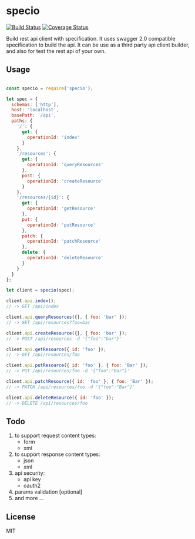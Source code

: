 # specio

[![Build Status](https://travis-ci.org/JohnSmithDr/specio.svg?branch=master)](https://travis-ci.org/JohnSmithDr/specio)
[![Coverage Status](https://coveralls.io/repos/github/JohnSmithDr/specio/badge.svg?branch=master)](https://coveralls.io/github/JohnSmithDr/specio?branch=master)

Build rest api client with specification. It uses swagger 2.0 compatible specification to build the api. It can be use
as a third party api client builder, and also for test the rest api of your own.


## Usage

```js

const specio = require('specio');

let spec = {
  schemas: ['http'],
  host: 'localhost',
  basePath: '/api',
  paths: {
    '/': {
      get: {
        operationId: 'index'
      }
    },
    '/resources': {
      get: {
        operationId: 'queryResources'
      },
      post: {
        operationId: 'createResource'
      }
    },
    '/resources/{id}': {
      get: {
        operationId: 'getResource'
      },
      put: {
        operationId: 'putResource'
      },
      patch: {
        operationId: 'patchResource'
      },
      delete: {
        operationId: 'deleteResource'
      }
    }
  }
};

let client = specio(spec);

client.api.index();
// -> GET /api/index

client.api.queryResources({}, { foo: 'bar' });
// -> GET /api/resources?foo=bar

client.api.createResource({}, { foo: 'bar' });
// -> POST /api/resources -d '{"foo":"bar"}'

client.api.getResource({ id: 'foo' });
// -> GET /api/resources/foo

client.api.putResource({ id: 'foo' }, { foo: 'Bar' });
// -> PUT /api/resources/foo -d '{"foo":"Bar"}'

client.api.patchResource({ id: 'foo' }, { foo: 'Bar' });
// -> PATCH /api/resources/foo -d '{"foo":"Bar"}'

client.api.deleteResource({ id: 'foo' });
// -> DELETE /api/resources/foo

```


## Todo

1.  to support request content types:
    +  form
    +  xml
2.  to support response content types:
    +  json
    +  xml
3.  api security:
    +  api key
    +  oauth2
4.  params validation \[optional\]
5.  and more ...


## License

MIT
